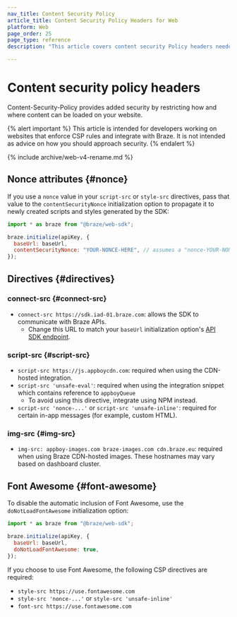 ```yaml
---
nav_title: Content Security Policy
article_title: Content Security Policy Headers for Web
platform: Web
page_order: 25
page_type: reference
description: "This article covers content security Policy headers needed with the Braze Web SDK."

---
```


# Content security policy headers

Content-Security-Policy provides added security by restricting how and where content can be loaded on your website.

{% alert important %}
This article is intended for developers working on websites that enforce CSP rules and integrate with Braze. It is not intended as advice on how you should approach security.
{% endalert %}

{% include archive/web-v4-rename.md %}

## Nonce attributes {#nonce}

If you use a `nonce` value in your `script-src` or `style-src` directives, pass that value to the `contentSecurityNonce` initialization option to propagate it to newly created scripts and styles generated by the SDK:

```javascript
import * as braze from "@braze/web-sdk";

braze.initialize(apiKey, {
  baseUrl: baseUrl,
  contentSecurityNonce: "YOUR-NONCE-HERE", // assumes a "nonce-YOUR-NONCE-HERE" CSP value
});
```

## Directives {#directives}

### connect-src {#connect-src}

- `connect-src https://sdk.iad-01.braze.com`: allows the SDK to communicate with Braze APIs.
  - Change this URL to match your `baseUrl` initialization option's [API SDK endpoint]({{site.baseurl}}/user_guide/administrative/access_braze/sdk_endpoints/).

### script-src {#script-src}

- `script-src https://js.appboycdn.com`: required when using the CDN-hosted integration.
- `script-src 'unsafe-eval'`: required when using the integration snippet which contains reference to `appboyQueue`
  - To avoid using this directive, integrate using NPM instead.
- `script-src 'nonce-...'` or `script-src 'unsafe-inline'`: required for certain in-app messages (for example, custom HTML).

### img-src {#img-src}
- `img-src: appboy-images.com braze-images.com cdn.braze.eu`: required when using Braze CDN-hosted images. These hostnames may vary based on dashboard cluster.

## Font Awesome {#font-awesome}

To disable the automatic inclusion of Font Awesome, use the `doNotLoadFontAwesome` initialization option:

```javascript
import * as braze from "@braze/web-sdk";

braze.initialize(apiKey, {
  baseUrl: baseUrl,
  doNotLoadFontAwesome: true,
});
```

If you choose to use Font Awesome, the following CSP directives are required:

- `style-src https://use.fontawesome.com`
- `style-src 'nonce-...'` or `style-src 'unsafe-inline'`
- `font-src https://use.fontawesome.com`
